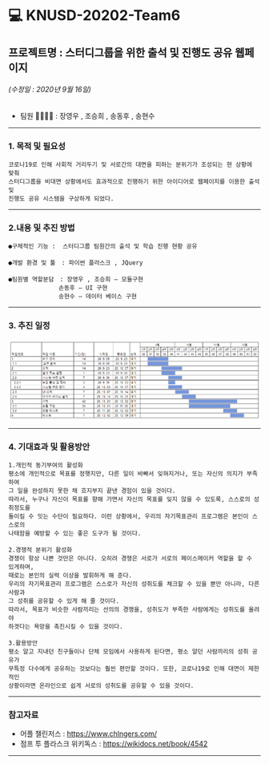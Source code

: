 # 💻 KNUSD-20202-Team6 
## 프로젝트명 : 스터디그룹을 위한 출석 및 진행도 공유 웹페이지
###### (수정일 : 2020년 9월 16일)
 + 팀원 👨‍👨‍👦‍👦 : 장영우 , 조승희 , 송동후 , 송현수

***

### __1. 목적 및 필요성__
    코로나19로 인해 사회적 거리두기 및 서로간의 대면을 피하는 분위기가 조성되는 현 상황에 맞춰 
    스터디그룹을 비대면 상황에서도 효과적으로 진행하기 위한 아이디어로 웹페이지를 이용한 출석 및 
    진행도 공유 시스템을 구상하게 되었다.

***

### __2.내용 및 추진 방법__
    ●구체적인 기능 :  스터디그룹 팀원간의 출석 및 학습 진행 현황 공유

    ●개발 환경 및 툴　: 파이썬 플라스크 , JQuery 

    ●팀원별 역할분담　: 장영우 , 조승희 – 모듈구현
                  손동후 – UI 구현
                  송현수 – 데이터 베이스 구현

***

### __3. 추진 일정__

![plan](./img/plan.png)

***

### __4. 기대효과 및 활용방안__
    1.개인적 동기부여의 활성화
    평소에 개인적으로 목표를 정햇지만, 다른 일이 바빠서 잊혀지거나, 또는 자신의 의지가 부족하여
    그 일을 완성하지 못한 채 흐지부지 끝낸 경험이 있을 것이다.
    따라서, 누구나 자신이 목표를 향해 가면서 자신의 목표를 잊지 않을 수 있도록, 스스로의 성취정도를
    돌이킬 수 잇는 수단이 필요하다. 이런 상황에서, 우리의 자기목표관리 프로그램은 본인이 스스로의
    나태함을 예방할 수 있는 좋은 도구가 될 것이다.

    2.경쟁적 분위기 활성화
    경쟁이 항상 나쁜 것만은 아니다. 오히려 경쟁은 서로가 서로의 페이스메이커 역할을 할 수 있게하며,
    때로는 본인의 실력 이상을 발휘하게 해 준다. 
    우리의 자기목표관리 프로그램은 스스로가 자신의 성취도를 체크할 수 있을 뿐만 아니라, 다른 사람과 
    그 성취를 공유할 수 있게 해 줄 것이다.
    따라서, 목표가 비슷한 사람끼리는 선의의 경쟁을, 성취도가 부족한 사람에게는 성취도를 올려야 
    하겟다는 욕망을 촉진시킬 수 있을 것이다.

    3.활용방안
    평소 알고 지내던 친구들이나 단체 모임에서 사용하게 된다면, 평소 알던 사람끼리의 성취 공유가
    무특정 다수에게 공유하는 것보다는 훨씬 편안할 것이다. 또한, 코로나19로 인해 대면이 제한적인
    상황이라면 온라인으로 쉽게 서로의 성취도를 공유할 수 있을 것이다.
    
***

### __참고자료__

+ 어플 챌린저스 : <https://www.chlngers.com/>
+ 점프 투 플라스크 위키독스 : <https://wikidocs.net/book/4542>

***


